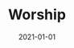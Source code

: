 ---
title: Worship
description: Brief description of this section
cover: manuel-nageli.jpg
date: 2021-01-01
---